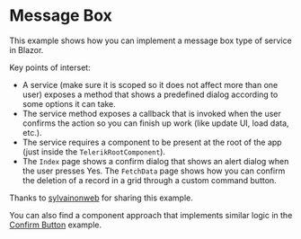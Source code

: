 # Message Box

This example shows how you can implement a message box type of service in Blazor.

Key points of interset:

* A service (make sure it is scoped so it does not affect more than one user) exposes a method that shows a predefined dialog according to some options it can take.
* The service method exposes a callback that is invoked when the user confirms the action so you can finish up work (like update UI, load data, etc.).
* The service requires a component to be present at the root of the app (just inside the `TelerikRootComponent`).
* The `Index` page shows a confirm dialog that shows an alert dialog when the user presses Yes. The `FetchData` page shows how you can confirm the deletion of a record in a grid through a custom command button.

Thanks to [sylvainonweb](https://github.com/sylvainonweb) for sharing this example.

You can also find a component approach that implements similar logic in the [Confirm Button](https://github.com/telerik/blazor-ui/tree/master/common/confirm-button) example.
